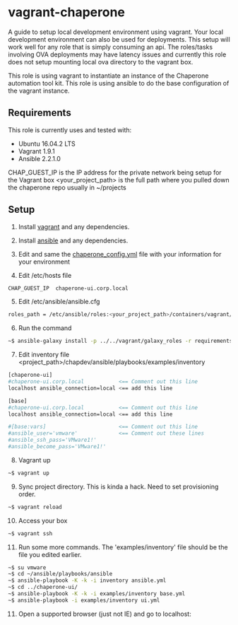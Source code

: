 vagrant-chaperone
===============

A guide to setup local development environment using vagrant. Your local development
environment can also be used for deployments. This setup will work well for any role that is
simply consuming an api. The roles/tasks involving OVA deployments may have latency issues and
currently this role does not setup mounting local ova directory to the vagrant box.

This role is using vagrant to instantiate an instance of the Chaperone automation tool kit.
This role is using ansible to do the base configuration of the vagrant instance.

Requirements
------------
This role is currently uses and tested with:

* Ubuntu 16.04.2 LTS
* Vagrant 1.9.1
* Ansible 2.2.1.0

CHAP_GUEST_IP is the IP address for the private network being setup for the Vagrant box
<your_project_path> is the full path where you pulled down the chaperone repo usually
in ~/projects


Setup
------------
1. Install [vagrant](https://www.vagrantup.com/docs/installation/) and any dependencies.

2. Install [ansible](http://docs.ansible.com/ansible/intro_installation.html) and any dependencies.

3. Edit and same the [chaperone_config.yml](chaperone_config.yml) file with your information for your environment

4. Edit /etc/hosts file
```bash
CHAP_GUEST_IP  chaperone-ui.corp.local
```

5. Edit /etc/ansible/ansible.cfg
```bash
roles_path = /etc/ansible/roles:<your_project_path>/containers/vagrant/vagrant_roles
```

6. Run the command
```bash
~$ ansible-galaxy install -p ../../vagrant/galaxy_roles -r requirements.yml
```

7. Edit inventory file <project_path>/chapdev/ansible/playbooks/examples/inventory
```bash
[chaperone-ui]
#chaperone-ui.corp.local           <== Comment out this line
localhost ansible_connection=local <== add this line

[base]
#chaperone-ui.corp.local           <== Comment out this line
localhost ansible_connection=local <== add this line

#[base:vars]                       <== Comment out this line
#ansible_user='vmware'             <== Comment out these lines
#ansible_ssh_pass='VMware1!'
#ansible_become_pass='VMware1!'
```

8. Vagrant up
```bash
~$ vagrant up
```

9. Sync project directory. This is kinda a hack. Need to set provisioning order.
```bash
~$ vagrant reload
```

10. Access your box
```bash
~$ vagrant ssh
```

11. Run some more commands. The 'examples/inventory' file should be the file you edited earlier.
```bash
~$ su vmware
~$ cd ~/ansible/playbooks/ansible
~$ ansible-playbook -K -k -i inventory ansible.yml
~$ cd ../chaperone-ui/
~$ ansible-playbook -K -k -i examples/inventory base.yml
~$ ansible-playbook -i examples/inventory ui.yml
```
11. Open a supported browser (just not IE) and go to localhost:
